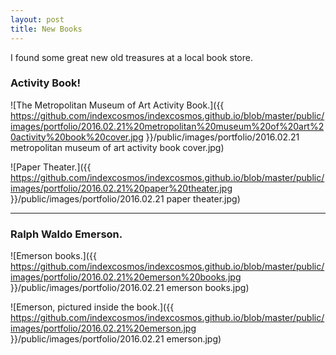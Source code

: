 ```yaml
---
layout: post
title: New Books
---
```


<div class="message">
 I found some great new old treasures at a local book store. 
</div>

### Activity Book!

![The Metropolitan Museum of Art Activity Book.]({{ https://github.com/indexcosmos/indexcosmos.github.io/blob/master/public/images/portfolio/2016.02.21%20metropolitan%20museum%20of%20art%20activity%20book%20cover.jpg }}/public/images/portfolio/2016.02.21 metropolitan museum of art activity book cover.jpg)

![Paper Theater.]({{ https://github.com/indexcosmos/indexcosmos.github.io/blob/master/public/images/portfolio/2016.02.21%20paper%20theater.jpg }}/public/images/portfolio/2016.02.21 paper theater.jpg)

***

### Ralph Waldo Emerson.

![Emerson books.]({{ https://github.com/indexcosmos/indexcosmos.github.io/blob/master/public/images/portfolio/2016.02.21%20emerson%20books.jpg }}/public/images/portfolio/2016.02.21 emerson books.jpg)

![Emerson, pictured inside the book.]({{ https://github.com/indexcosmos/indexcosmos.github.io/blob/master/public/images/portfolio/2016.02.21%20emerson.jpg }}/public/images/portfolio/2016.02.21 emerson.jpg)